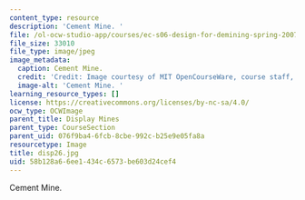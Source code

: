 ```yaml
---
content_type: resource
description: 'Cement Mine. '
file: /ol-ocw-studio-app/courses/ec-s06-design-for-demining-spring-2007/58b128a66ee1434c6573be603d24cef4_disp26.jpg
file_size: 33010
file_type: image/jpeg
image_metadata:
  caption: Cement Mine.
  credit: 'Credit: Image courtesy of MIT OpenCourseWare, course staff, and students.'
  image-alt: 'Cement Mine. '
learning_resource_types: []
license: https://creativecommons.org/licenses/by-nc-sa/4.0/
ocw_type: OCWImage
parent_title: Display Mines
parent_type: CourseSection
parent_uid: 076f9ba4-6fcb-8cbe-992c-b25e9e05fa8a
resourcetype: Image
title: disp26.jpg
uid: 58b128a6-6ee1-434c-6573-be603d24cef4
---
```

Cement Mine. 